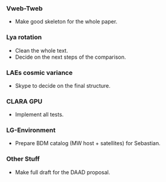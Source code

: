 ### Vweb-Tweb
* Make good skeleton for the whole paper.

### Lya rotation
* Clean the whole text.
* Decide on the next steps of the comparison.

### LAEs cosmic variance
* Skype to decide on the final structure.

### CLARA GPU 
* Implement all tests.

### LG-Environment
* Prepare BDM catalog (MW host + satellites) for Sebastian.

### Other Stuff
* Make full draft for the DAAD proposal.
